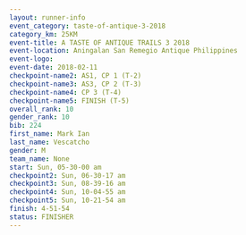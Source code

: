 ```yaml
---
layout: runner-info 
event_category: taste-of-antique-3-2018 
category_km: 25KM 
event-title: A TASTE OF ANTIQUE TRAILS 3 2018 
event-location: Aningalan San Remegio Antique Philippines 
event-logo: 
event-date: 2018-02-11 
checkpoint-name2: AS1, CP 1 (T-2) 
checkpoint-name3: AS3, CP 2 (T-3) 
checkpoint-name4: CP 3 (T-4) 
checkpoint-name5: FINISH (T-5) 
overall_rank: 10
gender_rank: 10
bib: 224
first_name: Mark Ian
last_name: Vescatcho
gender: M
team_name: None
start: Sun, 05-30-00 am
checkpoint2: Sun, 06-30-17 am
checkpoint3: Sun, 08-39-16 am
checkpoint4: Sun, 10-04-55 am
checkpoint5: Sun, 10-21-54 am
finish: 4-51-54
status: FINISHER
---
```

